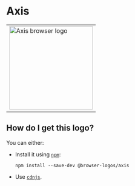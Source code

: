 # Axis

<table>
    <tr height=230>
        <td>
            <a href="https://github.com/alrra/browser-logos/tree/fa56692d24b09c57fabf578a30f9ca58ba9c0e4f/src/archive/axis">
                <img width=220 src="https://raw.githubusercontent.com/alrra/browser-logos/fa56692d24b09c57fabf578a30f9ca58ba9c0e4f/src/archive/axis/axis_512x512.png" alt="Axis browser logo">
            </a>
        </td>
    </tr>
</table>

## How do I get this logo?

You can either:

* Install it using [`npm`][npm]:

  `npm install --save-dev @browser-logos/axis`

* Use [`cdnjs`][cdnjs].

<!-- Link labels: -->

[cdnjs]: https://cdnjs.com/libraries/browser-logos
[npm]: https://www.npmjs.com/
